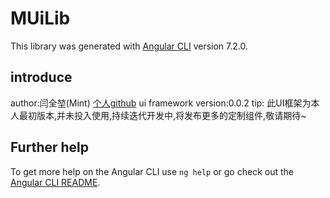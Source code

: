 # MUiLib

This library was generated with [Angular CLI](https://github.com/angular/angular-cli) version 7.2.0.

## introduce

author:闫全堃(Mint)
[个人github](https://github.com/yanquankun)
ui framework version:0.0.2
tip: 此UI框架为本人最初版本,并未投入使用,持续迭代开发中,将发布更多的定制组件,敬请期待~

## Further help

To get more help on the Angular CLI use `ng help` or go check out the [Angular CLI README](https://github.com/angular/angular-cli/blob/master/README.md).
